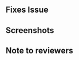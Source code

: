 <!-- If your PR fixes an open issue, use `Closes #999` to link your PR with the issue. #999 stands for the issue number you are fixing -->

## Fixes Issue

<!-- Example: Closes #31 -->

## Screenshots

<!-- Add all the screenshots which support your changes -->

## Note to reviewers

<!-- Add notes to reviewers if applicable -->